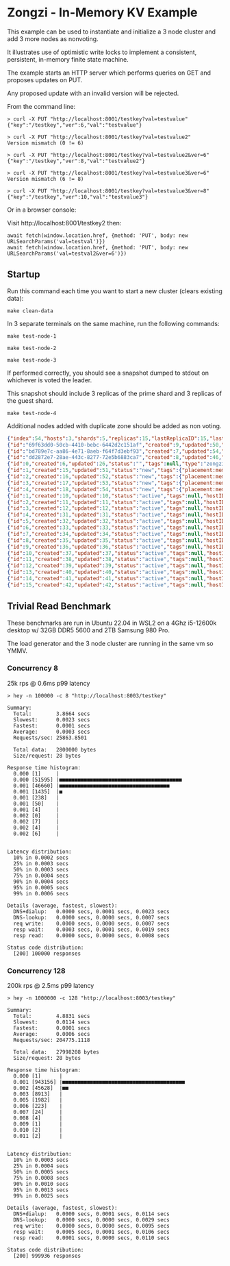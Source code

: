 # Zongzi - In-Memory KV Example

This example can be used to instantiate and initialize a 3 node cluster and add 3 more nodes as nonvoting.

It illustrates use of optimistic write locks to implement a consistent, persistent, in-memory finite state machine.

The example starts an HTTP server which performs queries on GET and proposes updates on PUT.

Any proposed update with an invalid version will be rejected.

From the command line:

```
> curl -X PUT "http://localhost:8001/testkey?val=testvalue"
{"key":"/testkey","ver":6,"val":"testvalue"}

> curl -X PUT "http://localhost:8001/testkey?val=testvalue2"
Version mismatch (0 != 6)

> curl -X PUT "http://localhost:8001/testkey?val=testvalue2&ver=6"
{"key":"/testkey","ver":8,"val":"testvalue2"}

> curl -X PUT "http://localhost:8001/testkey?val=testvalue3&ver=6"
Version mismatch (6 != 8)

> curl -X PUT "http://localhost:8001/testkey?val=testvalue3&ver=8"
{"key":"/testkey","ver":10,"val":"testvalue3"}
```

Or in a browser console:

Visit http://localhost:8001/testkey2 then:
```
await fetch(window.location.href, {method: 'PUT', body: new URLSearchParams('val=testval')})
await fetch(window.location.href, {method: 'PUT', body: new URLSearchParams('val=testval2&ver=6')})
```

## Startup

Run this command each time you want to start a new cluster (clears existing data):
```
make clean-data
```

In 3 separate terminals on the same machine, run the following commands:

```
make test-node-1
```
```
make test-node-2
```
```
make test-node-3
```

If performed correctly, you should see a snapshot dumped to stdout on whichever is voted the leader.

This snapshot should include 3 replicas of the prime shard and 3 replicas of the guest shard.

```
make test-node-4
```

Additional nodes added with duplicate zone should be added as non voting.

```json
{"index":54,"hosts":3,"shards":5,"replicas":15,"lastReplicaID":15,"lastShardID":4,"lastHostID":"69f63dd0-50cb-4410-bebc-6442d2c151af"}
{"id":"69f63dd0-50cb-4410-bebc-6442d2c151af","created":9,"updated":50,"status":"active","tags":{"geo:region":"us-central1","geo:zone":"us-west-1a"},"apiAddress":"127.0.0.1:17011","raftAddress":"127.0.0.1:17012","shardTypes":["zongzi://github.com/logbn/zongzi/_examples/kv1"]}
{"id":"bd789e7c-aa86-4e71-8aeb-f64f7d3ebf93","created":7,"updated":54,"status":"active","tags":{"geo:region":"us-central1","geo:zone":"us-west-1c"},"apiAddress":"127.0.0.1:17021","raftAddress":"127.0.0.1:17022","shardTypes":["zongzi://github.com/logbn/zongzi/_examples/kv1"]}
{"id":"dd2872e7-28ae-443c-8277-72e5b6883ca7","created":8,"updated":46,"status":"active","tags":{"geo:region":"us-central1","geo:zone":"us-west-1f"},"apiAddress":"127.0.0.1:17031","raftAddress":"127.0.0.1:17032","shardTypes":["zongzi://github.com/logbn/zongzi/_examples/kv1"]}
{"id":0,"created":6,"updated":26,"status":"","tags":null,"type":"zongzi://github.com/logbn/zongzi","name":"zongzi"}
{"id":1,"created":15,"updated":51,"status":"new","tags":{"placement:member":"3;geo:region=us-central1","placement:vary":"geo:zone"},"type":"zongzi://github.com/logbn/zongzi/_examples/kv1","name":"kv1-00001"}
{"id":2,"created":16,"updated":52,"status":"new","tags":{"placement:member":"3;geo:region=us-central1","placement:vary":"geo:zone"},"type":"zongzi://github.com/logbn/zongzi/_examples/kv1","name":"kv1-00002"}
{"id":3,"created":17,"updated":53,"status":"new","tags":{"placement:member":"3;geo:region=us-central1","placement:vary":"geo:zone"},"type":"zongzi://github.com/logbn/zongzi/_examples/kv1","name":"kv1-00003"}
{"id":4,"created":18,"updated":54,"status":"new","tags":{"placement:member":"3;geo:region=us-central1","placement:vary":"geo:zone"},"type":"zongzi://github.com/logbn/zongzi/_examples/kv1","name":"kv1-00004"}
{"id":1,"created":10,"updated":10,"status":"active","tags":null,"hostID":"69f63dd0-50cb-4410-bebc-6442d2c151af","isNonVoting":false,"isWitness":false,"shardID":0}
{"id":2,"created":11,"updated":11,"status":"active","tags":null,"hostID":"bd789e7c-aa86-4e71-8aeb-f64f7d3ebf93","isNonVoting":false,"isWitness":false,"shardID":0}
{"id":3,"created":12,"updated":12,"status":"active","tags":null,"hostID":"dd2872e7-28ae-443c-8277-72e5b6883ca7","isNonVoting":false,"isWitness":false,"shardID":0}
{"id":4,"created":31,"updated":31,"status":"active","tags":null,"hostID":"69f63dd0-50cb-4410-bebc-6442d2c151af","isNonVoting":false,"isWitness":false,"shardID":1}
{"id":5,"created":32,"updated":32,"status":"active","tags":null,"hostID":"bd789e7c-aa86-4e71-8aeb-f64f7d3ebf93","isNonVoting":false,"isWitness":false,"shardID":1}
{"id":6,"created":33,"updated":33,"status":"active","tags":null,"hostID":"dd2872e7-28ae-443c-8277-72e5b6883ca7","isNonVoting":false,"isWitness":false,"shardID":1}
{"id":7,"created":34,"updated":34,"status":"active","tags":null,"hostID":"69f63dd0-50cb-4410-bebc-6442d2c151af","isNonVoting":false,"isWitness":false,"shardID":2}
{"id":8,"created":35,"updated":35,"status":"active","tags":null,"hostID":"bd789e7c-aa86-4e71-8aeb-f64f7d3ebf93","isNonVoting":false,"isWitness":false,"shardID":2}
{"id":9,"created":36,"updated":36,"status":"active","tags":null,"hostID":"dd2872e7-28ae-443c-8277-72e5b6883ca7","isNonVoting":false,"isWitness":false,"shardID":2}
{"id":10,"created":37,"updated":37,"status":"active","tags":null,"hostID":"69f63dd0-50cb-4410-bebc-6442d2c151af","isNonVoting":false,"isWitness":false,"shardID":3}
{"id":11,"created":38,"updated":38,"status":"active","tags":null,"hostID":"bd789e7c-aa86-4e71-8aeb-f64f7d3ebf93","isNonVoting":false,"isWitness":false,"shardID":3}
{"id":12,"created":39,"updated":39,"status":"active","tags":null,"hostID":"dd2872e7-28ae-443c-8277-72e5b6883ca7","isNonVoting":false,"isWitness":false,"shardID":3}
{"id":13,"created":40,"updated":40,"status":"active","tags":null,"hostID":"69f63dd0-50cb-4410-bebc-6442d2c151af","isNonVoting":false,"isWitness":false,"shardID":4}
{"id":14,"created":41,"updated":41,"status":"active","tags":null,"hostID":"bd789e7c-aa86-4e71-8aeb-f64f7d3ebf93","isNonVoting":false,"isWitness":false,"shardID":4}
{"id":15,"created":42,"updated":42,"status":"active","tags":null,"hostID":"dd2872e7-28ae-443c-8277-72e5b6883ca7","isNonVoting":false,"isWitness":false,"shardID":4}
```

## Trivial Read Benchmark

These benchmarks are run in Ubuntu 22.04 in WSL2 on a 4Ghz i5-12600k desktop w/ 32GB DDR5 5600 and 2TB Samsung 980 Pro.

The load generator and the 3 node cluster are running in the same vm so YMMV.

### Concurrency 8

25k rps @ 0.6ms p99 latency

```
> hey -n 100000 -c 8 "http://localhost:8003/testkey"

Summary:
  Total:        3.8664 secs
  Slowest:      0.0023 secs
  Fastest:      0.0001 secs
  Average:      0.0003 secs
  Requests/sec: 25863.8501

  Total data:   2800000 bytes
  Size/request: 28 bytes

Response time histogram:
  0.000 [1]     |
  0.000 [51595] |■■■■■■■■■■■■■■■■■■■■■■■■■■■■■■■■■■■■■■■■
  0.001 [46660] |■■■■■■■■■■■■■■■■■■■■■■■■■■■■■■■■■■■■
  0.001 [1435]  |■
  0.001 [238]   |
  0.001 [50]    |
  0.001 [4]     |
  0.002 [0]     |
  0.002 [7]     |
  0.002 [4]     |
  0.002 [6]     |


Latency distribution:
  10% in 0.0002 secs
  25% in 0.0003 secs
  50% in 0.0003 secs
  75% in 0.0004 secs
  90% in 0.0004 secs
  95% in 0.0005 secs
  99% in 0.0006 secs

Details (average, fastest, slowest):
  DNS+dialup:   0.0000 secs, 0.0001 secs, 0.0023 secs
  DNS-lookup:   0.0000 secs, 0.0000 secs, 0.0007 secs
  req write:    0.0000 secs, 0.0000 secs, 0.0007 secs
  resp wait:    0.0003 secs, 0.0001 secs, 0.0019 secs
  resp read:    0.0000 secs, 0.0000 secs, 0.0008 secs

Status code distribution:
  [200] 100000 responses
 ```

### Concurrency 128 

200k rps @ 2.5ms p99 latency

```
> hey -n 1000000 -c 128 "http://localhost:8003/testkey"

Summary:
  Total:        4.8831 secs
  Slowest:      0.0114 secs
  Fastest:      0.0001 secs
  Average:      0.0006 secs
  Requests/sec: 204775.1118

  Total data:   27998208 bytes
  Size/request: 28 bytes

Response time histogram:
  0.000 [1]      |
  0.001 [943156] |■■■■■■■■■■■■■■■■■■■■■■■■■■■■■■■■■■■■■■■■
  0.002 [45628]  |■■
  0.003 [8913]   |
  0.005 [1982]   |
  0.006 [223]    |
  0.007 [24]     |
  0.008 [4]      |
  0.009 [1]      |
  0.010 [2]      |
  0.011 [2]      |


Latency distribution:
  10% in 0.0003 secs
  25% in 0.0004 secs
  50% in 0.0005 secs
  75% in 0.0008 secs
  90% in 0.0010 secs
  95% in 0.0013 secs
  99% in 0.0025 secs

Details (average, fastest, slowest):
  DNS+dialup:   0.0000 secs, 0.0001 secs, 0.0114 secs
  DNS-lookup:   0.0000 secs, 0.0000 secs, 0.0029 secs
  req write:    0.0000 secs, 0.0000 secs, 0.0095 secs
  resp wait:    0.0005 secs, 0.0001 secs, 0.0106 secs
  resp read:    0.0001 secs, 0.0000 secs, 0.0110 secs

Status code distribution:
  [200] 999936 responses
 ```
